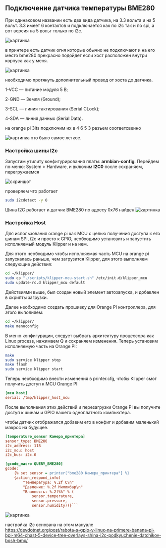 <h2>Подключение датчика температуры BME280</h2>


При одинаковом названии есть два вида датчика, на 3.3 вольта и на 5 вольт. 
3.3 имеет 6 контактов и подключается как по i2c так и по spi, а вот версия на 5 вольт только по i2c.

![картинка](bme280.jpg)

в принтере есть датчик огня которые обычно не подключают и на его место bme280 прекрасно подойдет если хост расположен внутри корпуса как у меня.

![картинка](bme280_.jpg)

необходимо протянуть дополнительный провод от хоста до датчика. 

1-VCC — питание модуля 5 В;

2-GND —  Земля (Ground);

3-SCL — линия тактирования (Serial CLock);

4-SDA — линия данных (Serial Data).

на orange pi 3lts подключим их в 4 6 5 3 разъем соответсвенно

![картинка](pinout.jpg)
 это было самое легкое. 

<h3>Настройка шины I2c</h3>
Запустим утилиту конфигурирования платы:  <b>armbian-config</b>. Перейдем по меню: System > Hardware, и включим <b>I2C0</b> после сохраняем, перегружаемся

![скриншот](arm_conf.jpg)

проверяем что работает

```bash
sudo i2cdetect -y 0
```
Шина I2C работает и датчик BME280 по адресу 0x76 найден 
![картинка](map_i2c0.jpg)

 <h3>Настройка Host</h3>
 Для использования orange pi как MCU с целью получения доступа к его шинам SPI, i2c и просто к GPIO, необходимо установить и запустить исполняемый модуль Klipper и на нем.

Для этого необходимо чтобы исполняемая часть MCU на orange pi запускалась раньше, чем загрузится Klipper, для этого выполняем следующие действия:

```bash
cd ~/klipper/
sudo cp "./scripts/klipper-mcu-start.sh" /etc/init.d/klipper_mcu
sudo update-rc.d klipper_mcu default
```

Действиями выше, был создан новый элемент автозапуска, и добавлен в скрипты загрузки.

Далее необходимо создать прошивку для Orange PI контроллера, для этого выполняем:

```bash
cd ~/klipper/
make menuconfig
```

В меню конфигурации, следует выбрать архитектуру процессора как Linux process, нажимаем Q и сохраняем изменения.
Теперь установим исполняемую часть на Orange PI:
```bash
make
sudo service klipper stop
make flash
sudo service klipper start
```


Теперь необходимо внести изменения в printer.cfg, чтобы Klipper смог получить доступ к MCU Orange PI
```cfg
[mcu host]
serial: /tmp/klipper_host_mcu
```
После выполнения этих действий и перезагрузки Orange PI вы получите доступ к шинам и GPIO вашего одноплатного компьютера.

чтобы датчик отображался добавим его в конфиг и добавим маленький макрос на будущее.
```cfg
[temperature_sensor Камера_принтера]
sensor_type: BME280
i2c_address: 118
i2c_mcu: host
i2c_bus: i2c.0

[gcode_macro QUERY_BME280]
gcode:
    {% set sensor = printer["bme280 Камера_принтера"] %}
    {action_respond_info(
        "Температура: %.2f C\n"
        "Давление: %.2f Миллибар\n"
        "Влажность: %.2f%%" % (
            sensor.temperature,
            sensor.pressure,
            sensor.humidity))}```
```
![картинка](final.jpg)

настройка i2c основана на этом мануале https://devdotnet.org/post/rabota-s-gpio-v-linux-na-primere-banana-pi-bpi-m64-chast-5-device-tree-overlays-shina-i2c-podkyuchenie-datchikov-bosh-bmx/
